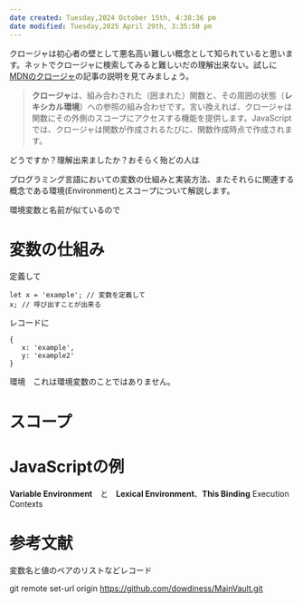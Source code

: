 ```yaml
---
date created: Tuesday,2024 October 15th, 4:38:36 pm
date modified: Tuesday,2025 April 29th, 3:35:50 pm
---
```


クロージャは初心者の壁として悪名高い難しい概念として知られていると思います。ネットでクロージャに検索してみると難しいだの理解出来ない。試しに[MDNのクロージャ](https://developer.mozilla.org/ja/docs/Web/JavaScript/Closures#%E3%83%AC%E3%82%AD%E3%82%B7%E3%82%AB%E3%83%AB%E3%82%B9%E3%82%B3%E3%83%BC%E3%83%97)の記事の説明を見てみましょう。

> **クロージャ**は、組み合わされた（囲まれた）関数と、その周囲の状態（**レキシカル環境**）への参照の組み合わせです。言い換えれば、クロージャは関数にその外側のスコープにアクセスする機能を提供します。JavaScript では、クロージャは関数が作成されるたびに、関数作成時点で作成されます。

どうですか？理解出来ましたか？おそらく殆どの人は

プログラミング言語においての変数の仕組みと実装方法、またそれらに関連する概念である環境(Environment)とスコープについて解説します。

環境変数と名前が似ているので

# 変数の仕組み

定義して

```
let x = 'example'; // 変数を定義して
x; // 呼び出すことが出来る
```

レコードに

```
{
   x: 'example',
   y: 'example2'	
}
```


環境　これは環境変数のことではありません。

# スコープ

# JavaScriptの例

**Variable Environment**　と　**Lexical Environment**、**This Binding**
Execution Contexts

# 参考文献

変数名と値のペアのリストなどレコード

git remote set-url origin https://github.com/dowdiness/MainVault.git
